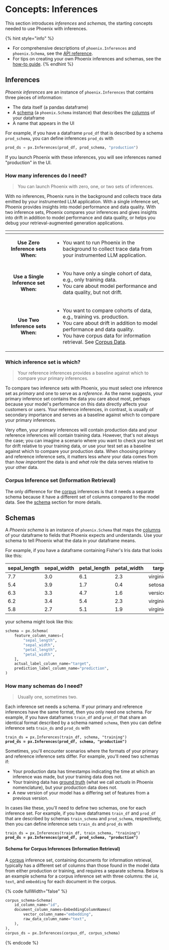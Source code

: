 # Concepts: Inferences

This section introduces _inferences_ and _schemas,_ the starting concepts needed to use Phoenix with inferences.

{% hint style="info" %}
* For comprehensive descriptions of `phoenix.Inferences` and `phoenix.Schema`, see the [API reference](https://github.com/Arize-ai/phoenix/blob/main/docs/inferences/broken-reference/README.md).
* For tips on creating your own Phoenix inferences and schemas, see the [how-to guide](how-to-inferences/define-your-schema/).
{% endhint %}

## Inferences

_Phoenix inferences_ are an instance of `phoenix.Inferences` that contains three pieces of information:

* The data itself (a pandas dataframe)
* A [schema](https://github.com/Arize-ai/phoenix/blob/main/docs/inferences/broken-reference/README.md) (a `phoenix.Schema` instance) that describes the [columns](how-to-inferences/define-your-schema/) of your dataframe
* A name that appears in the UI

For example, if you have a dataframe `prod_df` that is described by a schema `prod_schema`, you can define inferences `prod_ds` with

```python
prod_ds = px.Inferences(prod_df, prod_schema, "production")
```

If you launch Phoenix with these inferences, you will see inferences named "production" in the UI.

### How many inferences do I need?

> You can launch Phoenix with zero, one, or two sets of inferences.

With no inferences, Phoenix runs in the background and collects trace data emitted by your instrumented LLM application. With a single inference set, Phoenix provides insights into model performance and data quality. With two inference sets, Phoenix compares your inferences and gives insights into drift in addition to model performance and data quality, or helps you debug your retrieval-augmented generation applications.

<table data-view="cards"><thead><tr><th align="center"></th><th></th></tr></thead><tbody><tr><td align="center"><strong>Use Zero Inference sets When:</strong></td><td><ul><li>You want to run Phoenix in the background to collect trace data from your instrumented LLM application.</li></ul></td></tr><tr><td align="center"><strong>Use a Single Inference set When:</strong></td><td><ul><li>You have only a single cohort of data, e.g., only training data.</li><li>You care about model performance and data quality, but not drift.</li></ul></td></tr><tr><td align="center"><strong>Use Two Inference sets When:</strong></td><td><ul><li>You want to compare cohorts of data, e.g., training vs. production.</li><li>You care about drift in addition to model performance and data quality.</li><li>You have corpus data for information retrieval. See <a href="how-to-inferences/define-your-schema/corpus-data.md">Corpus Data</a>.</li></ul></td></tr></tbody></table>

### Which inference set is which?

> Your reference inferences provides a baseline against which to compare your primary inferences.

To compare two inference sets with Phoenix, you must select one inference set as _primary_ and one to serve as a _reference_. As the name suggests, your primary inference set contains the data you care about most, perhaps because your model's performance on this data directly affects your customers or users. Your reference inferences, in contrast, is usually of secondary importance and serves as a baseline against which to compare your primary inferences.

Very often, your primary inferences will contain production data and your reference inferences will contain training data. However, that's not always the case; you can imagine a scenario where you want to check your test set for drift relative to your training data, or use your test set as a baseline against which to compare your production data. When choosing primary and reference inference sets, it matters less _where_ your data comes from than _how important_ the data is and _what role_ the data serves relative to your other data.

### Corpus Inference set (Information Retrieval)

The only difference for the [corpus](how-to-inferences/define-your-schema/corpus-data.md) inferences is that it needs a separate schema because it have a different set of columns compared to the model data. See the [schema](inferences.md#corpus-dataset-information-retrieval) section for more details.

## Schemas

A _Phoenix schema_ is an instance of `phoenix.Schema` that maps the [columns](how-to-inferences/define-your-schema/) of your dataframe to fields that Phoenix expects and understands. Use your schema to tell Phoenix what the data in your dataframe means.

For example, if you have a dataframe containing Fisher's Iris data that looks like this:

| sepal\_length | sepal\_width | petal\_length | petal\_width | target     | prediction |
| ------------- | ------------ | ------------- | ------------ | ---------- | ---------- |
| 7.7           | 3.0          | 6.1           | 2.3          | virginica  | versicolor |
| 5.4           | 3.9          | 1.7           | 0.4          | setosa     | setosa     |
| 6.3           | 3.3          | 4.7           | 1.6          | versicolor | versicolor |
| 6.2           | 3.4          | 5.4           | 2.3          | virginica  | setosa     |
| 5.8           | 2.7          | 5.1           | 1.9          | virginica  | virginica  |

your schema might look like this:

```python
schema = px.Schema(
    feature_column_names=[
        "sepal_length",
        "sepal_width",
        "petal_length",
        "petal_width",
    ],
    actual_label_column_name="target",
    prediction_label_column_name="prediction",
)
```

### How many schemas do I need?

> Usually one, sometimes two.

Each inference set needs a schema. If your primary and reference inferences have the same format, then you only need one schema. For example, if you have dataframes `train_df` and `prod_df` that share an identical format described by a schema named `schema`, then you can define inference sets `train_ds` and `prod_ds` with

<pre class="language-python"><code class="lang-python">train_ds = px.Inferences(train_df, schema, "training")
<strong>prod_ds = px.Inferences(prod_df, schema, "production")
</strong></code></pre>

Sometimes, you'll encounter scenarios where the formats of your primary and reference inference sets differ. For example, you'll need two schemas if:

* Your production data has timestamps indicating the time at which an inference was made, but your training data does not.
* Your training data has [ground truth](how-to-inferences/define-your-schema/#predictions-and-actuals) (what we call _actuals_ in Phoenix nomenclature), but your production data does not.
* A new version of your model has a differing set of features from a previous version.

In cases like these, you'll need to define two schemas, one for each inference set. For example, if you have dataframes `train_df` and `prod_df` that are described by schemas `train_schema` and `prod_schema`, respectively, then you can define inference sets `train_ds` and `prod_ds` with

<pre class="language-python"><code class="lang-python">train_ds = px.Inferences(train_df, train_schema, "training")
<strong>prod_ds = px.Inferences(prod_df, prod_schema, "production")
</strong></code></pre>

#### Schema for Corpus Inferences (Information Retrieval)

A [corpus](how-to-inferences/define-your-schema/corpus-data.md) inference set, containing documents for information retrieval, typically has a different set of columns than those found in the model data from either production or training, and requires a separate schema. Below is an example schema for a corpus inference set with three columns: the `id`, `text`, and `embedding` for each document in the corpus.

{% code fullWidth="false" %}
```python
corpus_schema=Schema(
    id_column_name="id",
    document_column_names=EmbeddingColumnNames(
        vector_column_name="embedding",
        raw_data_column_name="text",
    ),
),
corpus_ds = px.Inferences(corpus_df, corpus_schema)
```
{% endcode %}

